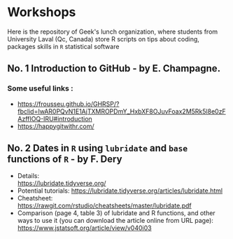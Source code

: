 # Workshops
Here is the repository of Geek's lunch organization, where students from University Laval (Qc, Canada) store R scripts on tips about coding, packages skills in <code>R</code> statistical software 


## No. 1  Introduction to GitHub - by E. Champagne. 
### Some useful links :
  - https://frousseu.github.io/GHRSP/?fbclid=IwAR0PQvN1E1AjTXMROPDmY_HxbXF8OJuvFoax2M5Rk5l8e0zFAzffIOQ-IRU#introduction
  - https://happygitwithr.com/
    
## No. 2  Dates in <code>R</code> using <code>lubridate</code> and <code>base</code> functions of <code>R</code> - by F. Dery
- Details:  
 https://lubridate.tidyverse.org/
- Potential tutorials: 
https://lubridate.tidyverse.org/articles/lubridate.html
- Cheatsheet: 
https://rawgit.com/rstudio/cheatsheets/master/lubridate.pdf
- Comparison (page 4, table 3) of lubridate and R functions, and other ways to use it (you can download the article online from URL page):
https://www.jstatsoft.org/article/view/v040i03

